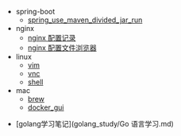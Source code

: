 * spring-boot
  - [spring_use_maven_divided_jar_run](springboot/spring_use_maven_divided_jar_run)
* nginx
  - [nginx 配置记录](nginx/nginx_config.md)
  - [nginx 配置文件浏览器](nginx/mapping_directory.md)
* linux
  - [vim](linux/linux_vim.md)
  - [vnc](linux/linux_vncserver.md)
  - [shell](linux/linux_shell.md)
* mac
  - [brew](mac/brew.md)
  - [docker_gui](mac/docker_gui.md)

- [golang学习笔记](golang_study/Go 语言学习.md)